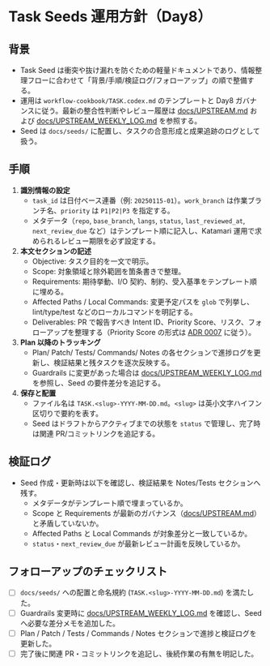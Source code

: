 # Task Seeds 運用方針（Day8）

## 背景
- Task Seed は衝突や抜け漏れを防ぐための軽量ドキュメントであり、情報整理フローに合わせて「背景/手順/検証ログ/フォローアップ」の順で整備する。
- 運用は `workflow-cookbook/TASK.codex.md` のテンプレートと Day8 ガバナンスに従う。最新の整合性判断やレビュー履歴は [docs/UPSTREAM.md](UPSTREAM.md) および [docs/UPSTREAM_WEEKLY_LOG.md](UPSTREAM_WEEKLY_LOG.md) を参照する。
- Seed は `docs/seeds/` に配置し、タスクの合意形成と成果追跡のログとして扱う。

## 手順
1. **識別情報の設定**
   - `task_id` は日付ベース連番（例: `20250115-01`）。`work_branch` は作業ブランチ名、`priority` は `P1|P2|P3` を指定する。
   - メタデータ（`repo`, `base_branch`, `langs`, `status`, `last_reviewed_at`, `next_review_due` など）はテンプレート順に記入し、Katamari 運用で求められるレビュー期限を必ず設定する。
2. **本文セクションの記述**
   - Objective: タスク目的を一文で明示。
   - Scope: 対象領域と除外範囲を箇条書きで整理。
   - Requirements: 期待挙動、I/O 契約、制約、受入基準をテンプレート順に埋める。
   - Affected Paths / Local Commands: 変更予定パスを `glob` で列挙し、lint/type/test などのローカルコマンドを明記する。
   - Deliverables: PR で報告すべき Intent ID、Priority Score、リスク、フォローアップを整理する（Priority Score の形式は [ADR 0007](adr/0007-proposal-priority-handshake.md) に従う）。
3. **Plan 以降のトラッキング**
   - Plan/ Patch/ Tests/ Commands/ Notes の各セクションで進捗ログを更新し、検証結果と残タスクを逐次反映する。
   - Guardrails に変更があった場合は [docs/UPSTREAM_WEEKLY_LOG.md](UPSTREAM_WEEKLY_LOG.md) を参照し、Seed の要件差分を追記する。
4. **保存と配置**
   - ファイル名は `TASK.<slug>-YYYY-MM-DD.md`。`<slug>` は英小文字ハイフン区切りで要約を表す。
   - Seed はドラフトからアクティブまでの状態を `status` で管理し、完了時は関連 PR/コミットリンクを追記する。

## 検証ログ
- Seed 作成・更新時は以下を確認し、検証結果を Notes/Tests セクションへ残す。
  - メタデータがテンプレート順で埋まっているか。
  - Scope と Requirements が最新のガバナンス（[docs/UPSTREAM.md](UPSTREAM.md)）と矛盾していないか。
  - Affected Paths と Local Commands が対象差分と一致しているか。
  - `status`・`next_review_due` が最新レビュー計画を反映しているか。

## フォローアップのチェックリスト
- [ ] `docs/seeds/` への配置と命名規約 (`TASK.<slug>-YYYY-MM-DD.md`) を満たした。
- [ ] Guardrails 変更時に [docs/UPSTREAM_WEEKLY_LOG.md](UPSTREAM_WEEKLY_LOG.md) を確認し、Seed へ必要な差分メモを追加した。
- [ ] Plan / Patch / Tests / Commands / Notes セクションで進捗と検証ログを更新した。
- [ ] 完了後に関連 PR・コミットリンクを追記し、後続作業の有無を明記した。
